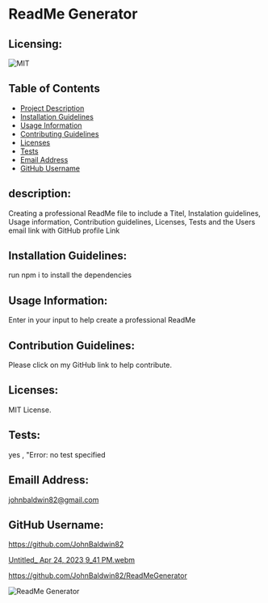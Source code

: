 # ReadMe Generator


  ## Licensing:
  ![MIT](https://img.shields.io/badge/License-MIT-yellow.svg)

 
  ## Table of Contents
  - [Project Description](#Description)
  - [Installation Guidelines](#Installation)
  - [Usage Information](#Usage)
  - [Contributing Guidelines](#Contributing)
  - [Licenses](#License)
  - [Tests](#Tests)
  - [Email Address](#Email)
  - [GitHub Username](#Username)

 

  ## description:
  Creating a professional ReadMe file to include a Titel, Instalation guidelines, Usage information, Contribution guidelines, Licenses, Tests and the Users email link with GitHub profile Link

  ## Installation Guidelines:
  run npm i to install the dependencies

  ## Usage Information:
  Enter in your input to help create a professional ReadMe

  ## Contribution Guidelines:
  Please click on my GitHub link to help contribute.

  ## Licenses:
  MIT License.

  ## Tests:
  yes , "Error: no test specified

  ## Emaill Address:
  johnbaldwin82@gmail.com

  ## GitHub Username:
   https://github.com/JohnBaldwin82

[Untitled_ Apr 24, 2023 9_41 PM.webm](https://user-images.githubusercontent.com/124854286/234169233-12055dd8-baaf-476e-96e0-ef3b5197f242.webm)

https://github.com/JohnBaldwin82/ReadMeGenerator


![ReadMe Generator](https://user-images.githubusercontent.com/124854286/234169328-61a2b58d-0627-4e80-b93c-afcad6709188.png)

